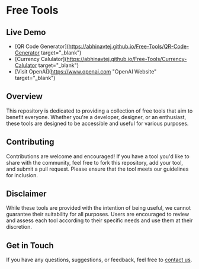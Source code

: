 # Free Tools

## Live Demo

* [QR Code Generator](https://abhinavtej.github.io/Free-Tools/QR-Code-Generator target="_blank")
* [Currency Calulator](https://abhinavtej.github.io/Free-Tools/Currency-Calulator target="_blank")
* [Visit OpenAI](https://www.openai.com "OpenAI Website" target="_blank")

## Overview

This repository is dedicated to providing a collection of free tools that aim to benefit everyone. Whether you're a developer, designer, or an enthusiast, these tools are designed to be accessible and useful for various purposes.

## Contributing

Contributions are welcome and encouraged! If you have a tool you'd like to share with the community, feel free to fork this repository, add your tool, and submit a pull request. Please ensure that the tool meets our guidelines for inclusion.

## Disclaimer

While these tools are provided with the intention of being useful, we cannot guarantee their suitability for all purposes. Users are encouraged to review and assess each tool according to their specific needs and use them at their discretion.

## Get in Touch

If you have any questions, suggestions, or feedback, feel free to [contact us](mailto:abhinavtej0212@.com).
